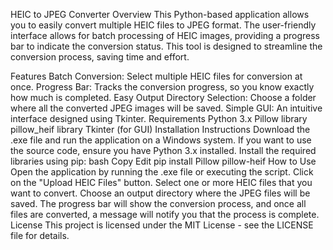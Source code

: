 HEIC to JPEG Converter
Overview
This Python-based application allows you to easily convert multiple HEIC files to JPEG format. The user-friendly interface allows for batch processing of HEIC images, providing a progress bar to indicate the conversion status. This tool is designed to streamline the conversion process, saving time and effort.

Features
Batch Conversion: Select multiple HEIC files for conversion at once.
Progress Bar: Tracks the conversion progress, so you know exactly how much is completed.
Easy Output Directory Selection: Choose a folder where all the converted JPEG images will be saved.
Simple GUI: An intuitive interface designed using Tkinter.
Requirements
Python 3.x
Pillow library
pillow_heif library
Tkinter (for GUI)
Installation Instructions
Download the .exe file and run the application on a Windows system.
If you want to use the source code, ensure you have Python 3.x installed.
Install the required libraries using pip:
bash
Copy
Edit
pip install Pillow pillow-heif
How to Use
Open the application by running the .exe file or executing the script.
Click on the "Upload HEIC Files" button.
Select one or more HEIC files that you want to convert.
Choose an output directory where the JPEG files will be saved.
The progress bar will show the conversion process, and once all files are converted, a message will notify you that the process is complete.
License
This project is licensed under the MIT License - see the LICENSE file for details.
